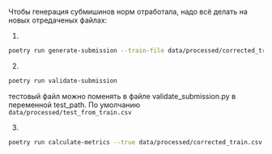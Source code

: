 Чтобы генерация субмишинов норм отработала, надо всё делать на новых отредаченых файлах:

1)
```bash
poetry run generate-submission --train-file data/processed/corrected_train.csv --test-file data/processed/test_from_train.csv --num-examples 100
```

2)
```bash
poetry run validate-submission
```
тестовый файл можно поменять в файле validate_submission.py в переменной test_path. По умолчанию ```data/processed/test_from_train.csv```

3)
```bash
poetry run calculate-metrics --true data/processed/corrected_train.csv --show-errors 100
```